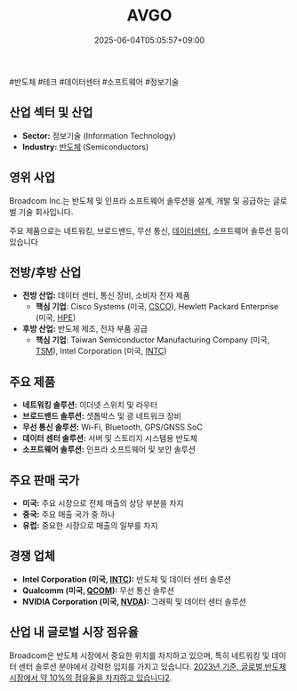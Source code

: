 ﻿---
title: "AVGO"
date: 2025-06-04T05:05:57+09:00
lastmod: 2025-06-04T05:05:57+09:00
type: docs
sidebar:
  open: true
weight: 99
---
<div style="display:none">
  <meta property="article:published_time" content="2025-06-03T20:05:57Z" />
  <meta property="article:modified_time" content="2025-06-03T20:05:57Z" />
</div>
#반도체 #테크 #데이터센터 #소프트웨어 #정보기술

## **산업 섹터 및 산업**

- **Sector:** 정보기술 (Information Technology)
- **Industry:** [반도체](/industry-study/반도체/) (Semiconductors)

## **영위 사업** 

Broadcom Inc.는 반도체 및 인프라 소프트웨어 솔루션을 설계, 개발 및 공급하는 글로벌 기술 회사입니다. 

주요 제품으로는 네트워킹, 브로드밴드, 무선 통신, [데이터센터](/industry-study/데이터센터/), 소프트웨어 솔루션 등이 있습니다

## **전방/후방 산업**

- **전방 산업:** 데이터 센터, 통신 장비, 소비자 전자 제품
    - **핵심 기업**: Cisco Systems (미국, [CSCO](/company-analysis/csco/)), Hewlett Packard Enterprise (미국, [HPE](/company-analysis/hpe/))
- **후방 산업:** 반도체 제조, 전자 부품 공급
    - **핵심 기업**: Taiwan Semiconductor Manufacturing Company (미국, [TSM](/company-analysis/tsm/)), Intel Corporation (미국, [INTC](/company-analysis/intc/))

## **주요 제품**

- **네트워킹 솔루션:** 이더넷 스위치 및 라우터
- **브로드밴드 솔루션:** 셋톱박스 및 광 네트워크 장비
- **무선 통신 솔루션:** Wi-Fi, Bluetooth, GPS/GNSS SoC
- **데이터 센터 솔루션:** 서버 및 스토리지 시스템용 반도체
- **소프트웨어 솔루션:** 인프라 소프트웨어 및 보안 솔루션

## **주요 판매 국가**

- **미국:** 주요 시장으로 전체 매출의 상당 부분을 차지
- **중국:** 주요 매출 국가 중 하나
- **유럽:** 중요한 시장으로 매출의 일부를 차지

## **경쟁 업체**

- **Intel Corporation (미국, [INTC](/company-analysis/intc/)):** 반도체 및 데이터 센터 솔루션
- **Qualcomm (미국, [QCOM](/company-analysis/qcom/)):** 무선 통신 솔루션
- **NVIDIA Corporation (미국, [NVDA](/company-analysis/nvda/)):** 그래픽 및 데이터 센터 솔루션

## **산업 내 글로벌 시장 점유율** 

Broadcom은 반도체 시장에서 중요한 위치를 차지하고 있으며, 특히 네트워킹 및 데이터 센터 솔루션 분야에서 강력한 입지를 가지고 있습니다. [2023년 기준, 글로벌 반도체 시장에서 약 10%의 점유율을 차지하고 있습니다](https://finance.yahoo.com/quote/AVGO/)[2](https://finance.yahoo.com/quote/AVGO/).

